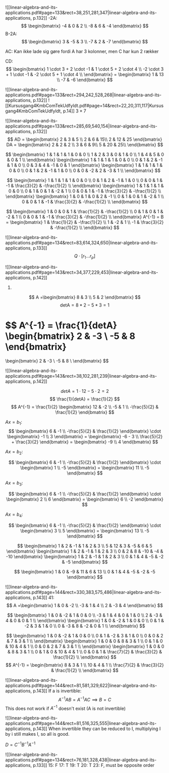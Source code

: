 ![[linear-algebra-and-its-applications.pdf#page=133&rect=38,251,281,347|linear-algebra-and-its-applications, p.132]]
-2A:
$$
\begin{bmatrix}
-4 & 0 & 2 \\
-8 & 6 & -4
\end{bmatrix}
$$
B-2A:
$$
\begin{bmatrix}
3 & -5 & 3 \\
-7 & 2 & -7
\end{bmatrix}
$$

AC: Kan ikke lade sig gøre fordi A har 3 kolonner, men C har kun 2 rækker

CD:
$$
\begin{bmatrix}
1 \cdot 3 + 2 \cdot -1  & 1 \cdot 5 + 2 \cdot 4 \\
-2 \cdot 3 + 1 \cdot -1  & -2 \cdot 5 + 1 \cdot 4 \\ 
\end{bmatrix} = 
\begin{bmatrix}
1 & 13 \\
-7 & -6
\end{bmatrix}
$$

![[linear-algebra-and-its-applications.pdf#page=133&rect=294,242,528,268|linear-algebra-and-its-applications, p.132]]
![[Kursusgang4KmbComTekUdfyldt.pdf#page=14&rect=22,20,311,117|Kursusgang4KmbComTekUdfyldt, p.14]]
$3 \times 7$ 


![[linear-algebra-and-its-applications.pdf#page=133&rect=285,69,540,154|linear-algebra-and-its-applications, p.132]]
$$
AD = \begin{bmatrix}
2 & 3  & 5 \\
2 & 6  & 15\\
2 & 12  & 25
\end{bmatrix}
DA = \begin{bmatrix}
2 & 2 & 2 \\
3 & 6  & 9\\
5 & 20  & 25\\
\end{bmatrix}
$$

$$
\begin{bmatrix}
1 & 1 & 1 & 1 & 0 & 0 \\
1 & 2 & 3 & 0 & 1 & 0 \\
1 & 4 & 5 & 0 & 0 & 1 \\
\end{bmatrix}
\begin{bmatrix}
1 & 1 & 1 & 1 & 0 & 0 \\
0 & 1 & 2 & -1 & 1 & 0 \\
0 & 3 & 4 & -1 & 0 & 1
\end{bmatrix}
\begin{bmatrix}
1 & 1 & 1 & 1 & 0 & 0 \\
0 & 1 & 2 & -1 & 1 & 0 \\
0 & 0 & -2 & 2 & -3 & 1 \\
\end{bmatrix}
$$

$$
\begin{bmatrix}
1 & 1 & 1 & 1 & 0 & 0 \\
0 & 1 & 2 & -1 & 1 & 0 \\
0 & 0 & 1 & -1 & \frac{3}{2} & -\frac{1}{2} \\
\end{bmatrix}
\begin{bmatrix}
1 & 1 & 1 & 1 & 0 & 0 \\
0 & 1 & 0 & 1 & -2 & 1 \\
0 & 0 & 1 & -1 & \frac{3}{2} & -\frac{1}{2} \\
\end{bmatrix}
\begin{bmatrix}
1 & 0 & 1 & 0 & 2 & -1 \\
0 & 1 & 0 & 1 & -2 & 1 \\
0 & 0 & 1 & -1 & \frac{3}{2} & -\frac{1}{2} \\
\end{bmatrix}
$$

$$
\begin{bmatrix}
1 & 0 & 0 & 1 & \frac{1}{2} & -\frac{1}{2} \\
0 & 1 & 0 & 1 & -2 & 1 \\
0 & 0 & 1 & -1 & \frac{3}{2} & -\frac{1}{2} \\
\end{bmatrix}
A^{-1} = B = \begin{bmatrix}
1 & \frac{1}{2} & -\frac{1}{2} \\
1 & -2 & 1 \\
-1 & \frac{3}{2} & -\frac{1}{2} \\
\end{bmatrix}
$$

![[linear-algebra-and-its-applications.pdf#page=134&rect=83,614,324,650|linear-algebra-and-its-applications, p.133]]
$$
Q \cdot [r_{1}\dots r_{p}]
$$


![[linear-algebra-and-its-applications.pdf#page=143&rect=34,377,229,453|linear-algebra-and-its-applications, p.142]]

1.
$$
A =\begin{bmatrix}
8 & 3 \\
5 & 2
\end{bmatrix}
$$
$$
\text{detA} = 8*2-5*3 = 1
$$

$$
A^{-1} = \frac{1}{detA} \begin{bmatrix}
2 & -3 \\
-5 & 8
\end{bmatrix}
=
\begin{bmatrix}
2 & -3 \\
-5 & 8 \\
\end{bmatrix}
$$

![[linear-algebra-and-its-applications.pdf#page=143&rect=38,102,281,239|linear-algebra-and-its-applications, p.142]]

$$
detA = 1 \cdot 12 - 5 \cdot 2 = 2
$$
$$
\frac{1}{detA} = \frac{1}{2}
$$
$$
A^{-1} = \frac{1}{2} \begin{bmatrix}
12 & -2 \\
-5 & 1 \\
-\frac{5}{2} & \frac{1}{2}
\end{bmatrix}
$$

$Ax = b_{1}$:
$$
\begin{bmatrix}
6 & -1 \\
-\frac{5}{2} & \frac{1}{2}
\end{bmatrix} \cdot \begin{bmatrix}
-1 \\
3
\end{bmatrix} =
\begin{bmatrix}
-6  - 3 \\
\frac{5}{2} + \frac{3}{2}
\end{bmatrix} = 
\begin{bmatrix}
-9 \\
4
\end{bmatrix}
$$

$Ax = b_{2}$:

$$
\begin{bmatrix}
6 & -1 \\
-\frac{5}{2} & \frac{1}{2}
\end{bmatrix} \cdot \begin{bmatrix}
1 \\
-5
\end{bmatrix} =
\begin{bmatrix}
11 \\
-5
\end{bmatrix}
$$

$Ax = b_{3}$:

$$
\begin{bmatrix}
6 & -1 \\
-\frac{5}{2} & \frac{1}{2}
\end{bmatrix} \cdot \begin{bmatrix}
2 \\
6
\end{bmatrix} =
\begin{bmatrix}
6 \\
-2
\end{bmatrix}
$$

$Ax = b_{4}$:

$$
\begin{bmatrix}
6 & -1 \\
-\frac{5}{2} & \frac{1}{2}
\end{bmatrix} \cdot \begin{bmatrix}
3 \\
5
\end{bmatrix} =
\begin{bmatrix}
13 \\
-5
\end{bmatrix}
$$

$$
\begin{bmatrix}
1 & 2 & -1 & 1 & 2 & 3 \\
5 & 12 & 3 & -5 & 6 & 5
\end{bmatrix}
\begin{bmatrix}
1 & 2 & -1 & 1 & 2 & 3 \\
0 & 2 & 8 & -10 & -4 & -10
\end{bmatrix}
\begin{bmatrix}
1 & 2 & -1 & 1 & 2 & 3 \\
0 & 1 & 4 & -5 & -2 & -5
\end{bmatrix}
$$


$$
\begin{bmatrix}
1 & 0 & -9 & 11 & 6 & 13 \\
0 & 1 & 4 & -5 & -2 & -5
\end{bmatrix}
$$

![[linear-algebra-and-its-applications.pdf#page=144&rect=330,383,575,486|linear-algebra-and-its-applications, p.143]]
41:
$$
A =\begin{bmatrix}
1 & 0 & -2 \\
-3 & 1 & 4 \\
2 & -3 & 4
\end{bmatrix}
$$

$$
\begin{bmatrix}
1 & 0 & -2  & 1 & 0 & 0 \\
-3 & 1 & 4  & 0 & 1 & 0 \\
2 & -3 & 4  & 0 & 0 & 1 \\
\end{bmatrix}
\begin{bmatrix}
1 & 0 & -2  & 1 & 0 & 0 \\
0 & 1 & -2  & 3 & 1 & 0 \\
0 & -3 & 8  & -2 & 0 & 1 \\
\end{bmatrix}
$$

$$
\begin{bmatrix}
1 & 0 & -2  & 1 & 0 & 0 \\
0 & 1 & -2  & 3 & 1 & 0 \\
0 & 0 & 2  & 7 & 3 & 1 \\
\end{bmatrix}
\begin{bmatrix}
1 & 0 & 0  & 8 & 3 & 1 \\
0 & 1 & 0  & 10 & 4 & 1 \\
0 & 0 & 2  & 7 & 3 & 1 \\
\end{bmatrix}
\begin{bmatrix}
1 & 0 & 0  & 8 & 3 & 1 \\
0 & 1 & 0  & 10 & 4 & 1 \\
0 & 0 & 1  & \frac{7}{2} & \frac{3}{2} & \frac{1}{2} \\
\end{bmatrix}
$$
$$
A^{-1} = 
\begin{bmatrix}
8 & 3 & 1 \\
10 & 4 & 1 \\
\frac{7}{2} & \frac{3}{2} & \frac{1}{2} \\
\end{bmatrix}
$$

![[linear-algebra-and-its-applications.pdf#page=144&rect=81,581,329,622|linear-algebra-and-its-applications, p.143]]
If a is invertible:
$$
A^{-1}AB = A^{-1}AC \implies B = C
$$
This does not work if $A^{-1}$ doesn't exist (A is not invertible)

![[linear-algebra-and-its-applications.pdf#page=144&rect=81,516,325,555|linear-algebra-and-its-applications, p.143]]
When invertible they can be reduced to I, multiplying I by i still makes I, so all is good.

$D = C^{-1}B^{-1}A^{-1}$

![[linear-algebra-and-its-applications.pdf#page=134&rect=76,181,328,438|linear-algebra-and-its-applications, p.133]]
15: F
17: T
19: T
20: T
23: F, must be opposite order